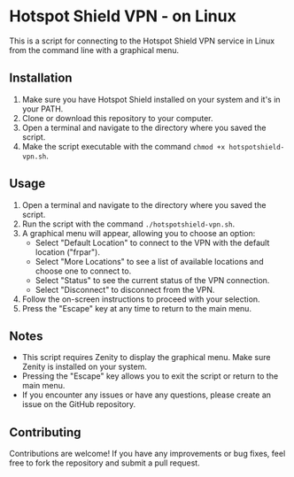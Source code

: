 # Hotspot Shield VPN - on Linux

This is a script for connecting to the Hotspot Shield VPN service in Linux from the command line with a graphical menu.

## Installation

1. Make sure you have Hotspot Shield installed on your system and it's in your PATH.
2. Clone or download this repository to your computer.
3. Open a terminal and navigate to the directory where you saved the script.
4. Make the script executable with the command `chmod +x hotspotshield-vpn.sh`.

## Usage

1. Open a terminal and navigate to the directory where you saved the script.
2. Run the script with the command `./hotspotshield-vpn.sh`.
3. A graphical menu will appear, allowing you to choose an option:
    - Select "Default Location" to connect to the VPN with the default location ("frpar").
    - Select "More Locations" to see a list of available locations and choose one to connect to.
    - Select "Status" to see the current status of the VPN connection.
    - Select "Disconnect" to disconnect from the VPN.
4. Follow the on-screen instructions to proceed with your selection.
5. Press the "Escape" key at any time to return to the main menu.

## Notes

- This script requires Zenity to display the graphical menu. Make sure Zenity is installed on your system.
- Pressing the "Escape" key allows you to exit the script or return to the main menu.
- If you encounter any issues or have any questions, please create an issue on the GitHub repository.

## Contributing

Contributions are welcome! If you have any improvements or bug fixes, feel free to fork the repository and submit a pull request.
